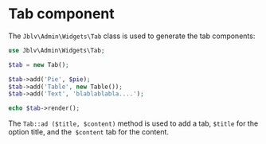 # Tab component

The `Jblv\Admin\Widgets\Tab` class is used to generate the tab components:

```php
use Jblv\Admin\Widgets\Tab;

$tab = new Tab();

$tab->add('Pie', $pie);
$tab->add('Table', new Table());
$tab->add('Text', 'blablablabla....');

echo $tab->render();

```

The `Tab::ad ($title, $content)` method is used to add a tab, `$title` for the option title, and the` $content` tab for the content.